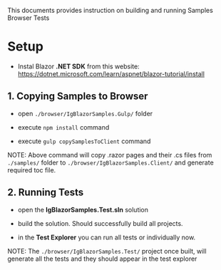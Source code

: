 This documents provides instruction on building and running Samples Browser Tests

# Setup

- Instal Blazor **.NET SDK** from this website:
https://dotnet.microsoft.com/learn/aspnet/blazor-tutorial/install

## 1. Copying Samples to Browser

- open `./browser/IgBlazorSamples.Gulp/` folder

- execute `npm install` command

- execute `gulp copySamplesToClient` command

NOTE: Above command will copy .razor pages and their .cs files from `./samples/` folder to `./browser/IgBlazorSamples.Client/` and generate required toc file.

## 2. Running Tests

- open the **IgBlazorSamples.Test.sln** solution

- build the solution. Should successfully build all projects.

- in the **Test Explorer** you can run all tests or individually now.

NOTE: The `./browser/IgBlazorSamples.Test/` project once built, will generate all the tests and they should appear in the test explorer
